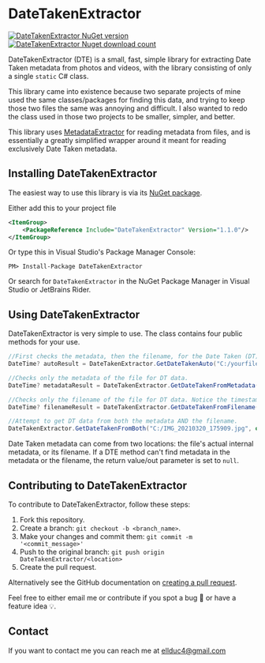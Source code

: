 # DateTakenExtractor

[![DateTakenExtractor NuGet version](https://img.shields.io/nuget/v/DateTakenExtractor)](https://www.nuget.org/packages/DateTakenExtractor/)
[![DateTakenExtractor Nuget download count](https://img.shields.io/nuget/dt/DateTakenExtractor)](https://www.nuget.org/packages/DateTakenExtractor/)

DateTakenExtractor (DTE) is a small, fast, simple library for extracting Date Taken metadata from photos and videos, with the library consisting of only a single ```static``` C# class.

This library came into existence because two separate projects of mine used the same classes/packages for finding this data, and trying to keep those two files the same was annoying and difficult. I also wanted to redo the class used in those two projects to be smaller, simpler, and better.

This library uses [MetadataExtractor](https://github.com/drewnoakes/metadata-extractor-dotnet) for reading metadata from files, and is essentially a greatly simplified wrapper around it meant for reading exclusively Date Taken metadata.

## Installing DateTakenExtractor
The easiest way to use this library is via its [NuGet package](https://www.nuget.org/packages/DateTakenExtractor/).

Either add this to your project file
```xml
<ItemGroup>
    <PackageReference Include="DateTakenExtractor" Version="1.1.0"/>
</ItemGroup>
```

Or type this in Visual Studio's Package Manager Console:
```
PM> Install-Package DateTakenExtractor
```

Or search for `DateTakenExtractor` in the NuGet Package Manager in Visual Studio or JetBrains Rider.

## Using DateTakenExtractor
DateTakenExtractor is very simple to use. The class contains four public methods for your use.

```c#
//First checks the metadata, then the filename, for the Date Taken (DT) data.
DateTime? autoResult = DateTakenExtractor.GetDateTakenAuto("C:/yourfilehere.jpg", out DateTakenSrc dateTakenSrc);

//Checks only the metadata of the file for DT data.
DateTime? metadataResult = DateTakenExtractor.GetDateTakenFromMetadata("C:/yourfilehere.jpg");

//Checks only the filename of the file for DT data. Notice the timestamp pattern ↓ in the filename
DateTime? filenameResult = DateTakenExtractor.GetDateTakenFromFilename("C:/IMG_20210320_175909.jpg");

//Attempt to get DT data from both the metadata AND the filename.
DateTakenExtractor.GetDateTakenFromBoth("C:/IMG_20210320_175909.jpg", out DateTime? metadataDT, out DateTime? filenameDT);
```

Date Taken metadata can come from two locations: the file's actual internal metadata, or its filename. If a DTE method can't find metadata in the metadata or the filename, the return value/out parameter is set to `null`.

## Contributing to DateTakenExtractor
To contribute to DateTakenExtractor, follow these steps:

1. Fork this repository.
2. Create a branch: `git checkout -b <branch_name>`.
3. Make your changes and commit them: `git commit -m '<commit_message>'`
4. Push to the original branch: `git push origin DateTakenExtractor/<location>`
5. Create the pull request.

Alternatively see the GitHub documentation on [creating a pull request](https://help.github.com/en/github/collaborating-with-issues-and-pull-requests/creating-a-pull-request).

Feel free to either email me or contribute if you spot a bug 🐛 or have a feature idea 💡.

## Contact
If you want to contact me you can reach me at ellduc4@gmail.com
